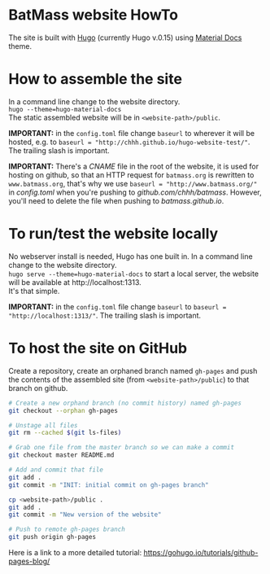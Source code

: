 # BatMass website HowTo
The site is built with [Hugo](https://gohugo.io/) (currently Hugo v.0.15) using [Material Docs](https://github.com/digitalcraftsman/hugo-material-docs) theme.


# How to assemble the site
In a command line change to the website directory.  
`hugo --theme=hugo-material-docs`  
The static assembled website will be in `<website-path>/public`.  


__IMPORTANT:__ in the `config.toml` file change `baseurl` to wherever it will be hosted, e.g. to `baseurl = "http://chhh.github.io/hugo-website-test/"`. The trailing slash is important.  


__IMPORTANT:__ There's a _CNAME_ file in the root of the website, it is used for hosting on github, so that an HTTP request for `batmass.org` is rewritten to `www.batmass.org`, that's why we use `baseurl = "http://www.batmass.org/"` in _config.toml_  when you're pushing to _github.com/chhh/batmass_. However, you'll need to delete the file when pushing to _batmass.github.io_.



# To run/test the website locally
No webserver install is needed, Hugo has one built in. In a command line change to the website directory.  
`hugo serve --theme=hugo-material-docs` to start a local server, the website will be available at http://localhost:1313.  
It's that simple.  


__IMPORTANT:__ in the `config.toml` file change `baseurl` to `baseurl = "http://localhost:1313/"`. The trailing slash is important.



# To host the site on GitHub
Create a repository, create an orphaned branch named `gh-pages` and push the contents of the assembled site (from `<website-path>/public`) to that branch on github.  
```bash
# Create a new orphand branch (no commit history) named gh-pages
git checkout --orphan gh-pages

# Unstage all files
git rm --cached $(git ls-files)

# Grab one file from the master branch so we can make a commit
git checkout master README.md

# Add and commit that file
git add .
git commit -m "INIT: initial commit on gh-pages branch"

cp <website-path>/public .
git add .
git commit -m "New version of the website"

# Push to remote gh-pages branch
git push origin gh-pages
```
Here is a link to a more detailed tutorial: https://gohugo.io/tutorials/github-pages-blog/
